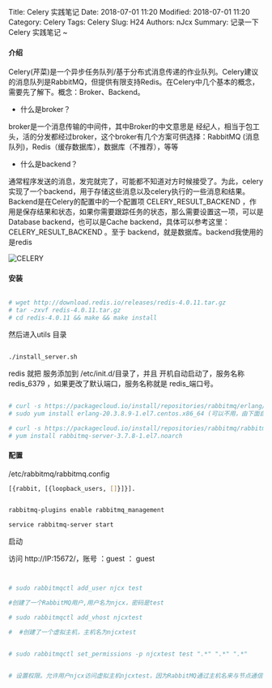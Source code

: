 Title: Celery 实践笔记
Date: 2018-07-01 11:20
Modified: 2018-07-01 11:20
Category: Celery
Tags: Celery
Slug: H24
Authors: nJcx
Summary: 记录一下Celery 实践笔记 ~


#### 介绍
Celery(芹菜)是一个异步任务队列/基于分布式消息传递的作业队列。Celery建议的消息队列是RabbitMQ，但提供有限支持Redis。在Celery中几个基本的概念，需要先了解下。概念：Broker、Backend。

- 什么是broker？

broker是一个消息传输的中间件，其中Broker的中文意思是 经纪人，相当于包工头，活的分发都经过broker，这个broker有几个方案可供选择：RabbitMQ (消息队列)，Redis（缓存数据库），数据库（不推荐），等等

- 什么是backend？

通常程序发送的消息，发完就完了，可能都不知道对方时候接受了。为此，celery实现了一个backend，用于存储这些消息以及celery执行的一些消息和结果。Backend是在Celery的配置中的一个配置项 CELERY_RESULT_BACKEND ，作用是保存结果和状态，如果你需要跟踪任务的状态，那么需要设置这一项，可以是Database backend，也可以是Cache backend，具体可以参考这里：CELERY_RESULT_BACKEND 。至于 backend，就是数据库。backend我使用的是redis

![CELERY](../images/celery.png)

#### 安装

```bash

# wget http://download.redis.io/releases/redis-4.0.11.tar.gz
# tar -zxvf redis-4.0.11.tar.gz
# cd redis-4.0.11 && make && make install 

```

然后进入utils 目录

```bash

./install_server.sh

```

redis 就把 服务添加到 /etc/init.d/目录了，并且 开机自动启动了，服务名称redis_6379 ，如果更改了默认端口，服务名称就是 redis_端口号。

```bash

# curl -s https://packagecloud.io/install/repositories/rabbitmq/erlang/script.rpm.sh | sudo bash
# sudo yum install erlang-20.3.8.9-1.el7.centos.x86_64 (可以不用，由下面自行处理依赖，以免出现兼容性问题)

# curl -s https://packagecloud.io/install/repositories/rabbitmq/rabbitmq-server/script.rpm.sh | sudo bash
# yum install rabbitmq-server-3.7.8-1.el7.noarch

```

#### 配置

/etc/rabbitmq/rabbitmq.config

```bash
[{rabbit, [{loopback_users, []}]}].
```

```bash

rabbitmq-plugins enable rabbitmq_management 

service rabbitmq-server start

```
启动

访问 http://IP:15672/，账号 ：guest ： guest


```bash


# sudo rabbitmqctl add_user njcx test   

#创建了一个RabbitMQ用户,用户名为njcx，密码是test

# sudo rabbitmqctl add_vhost njcxtest 

#  #创建了一个虚拟主机，主机名为njcxtest


# sudo rabbitmqctl set_permissions -p njcxtest test ".*" ".*" ".*"


# 设置权限。允许用户njcx访问虚拟主机njcxtest，因为RabbitMQ通过主机名来与节点通信
```
